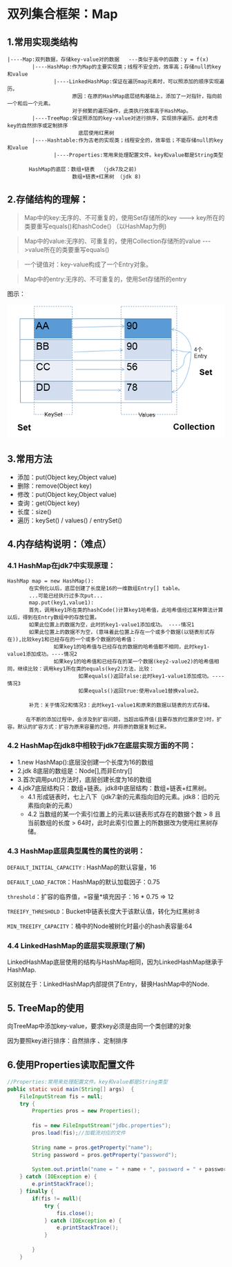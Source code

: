 # 双列集合框架：Map
## 1.常用实现类结构

    |----Map:双列数据，存储key-value对的数据   ---类似于高中的函数：y = f(x)
            |----HashMap:作为Map的主要实现类；线程不安全的，效率高；存储null的key和value
                   |----LinkedHashMap:保证在遍历map元素时，可以照添加的顺序实现遍历。
                         原因：在原的HashMap底层结构基础上，添加了一对指针，指向前一个和后一个元素。
                         对于频繁的遍历操作，此类执行效率高于HashMap。
            |----TreeMap:保证照添加的key-value对进行排序，实现排序遍历。此时考虑key的自然排序或定制排序
                           底层使用红黑树
            |----Hashtable:作为古老的实现类；线程安全的，效率低；不能存储null的key和value
                   |----Properties:常用来处理配置文件。key和value都是String类型

           HashMap的底层：数组+链表  （jdk7及之前)
                         数组+链表+红黑树 （jdk 8)

## 2.存储结构的理解：

>Map中的key:无序的、不可重复的，使用Set存储所的key  ---> key所在的类要重写equals()和hashCode() （以HashMap为例)


>Map中的value:无序的、可重复的，使用Collection存储所的value --->value所在的类要重写equals()


> 一个键值对：key-value构成了一个Entry对象。


>Map中的entry:无序的、不可重复的，使用Set存储所的entry



图示：

![img1](../Chapter_9/img/ch9-6-1.bmp)

## 3.常用方法

* 添加：put(Object key,Object value)
* 删除：remove(Object key)
* 修改：put(Object key,Object value)
* 查询：get(Object key)
* 长度：size()
* 遍历：keySet() / values() / entrySet()


## 4.内存结构说明：（难点）
### 4.1 HashMap在jdk7中实现原理：

    HashMap map = new HashMap():
           在实例化以后，底层创建了长度是16的一维数组Entry[] table。
           ...可能已经执行过多次put...
           map.put(key1,value1):
           首先，调用key1所在类的hashCode()计算key1哈希值，此哈希值经过某种算法计算以后，得到在Entry数组中的存放位置。
           如果此位置上的数据为空，此时的key1-value1添加成功。 ----情况1
           如果此位置上的数据不为空，(意味着此位置上存在一个或多个数据(以链表形式存在)),比较key1和已经存在的一个或多个数据的哈希值：
                   如果key1的哈希值与已经存在的数据的哈希值都不相同，此时key1-value1添加成功。----情况2
                   如果key1的哈希值和已经存在的某一个数据(key2-value2)的哈希值相同，继续比较：调用key1所在类的equals(key2)方法，比较：
                           如果equals()返回false:此时key1-value1添加成功。----情况3
                           如果equals()返回true:使用value1替换value2。

           补充：关于情况2和情况3：此时key1-value1和原来的数据以链表的方式存储。

          在不断的添加过程中，会涉及到扩容问题，当超出临界值(且要存放的位置非空)时，扩容。默认的扩容方式：扩容为原来容量的2倍，并将原的数据复制过来。

### 4.2 HashMap在jdk8中相较于jdk7在底层实现方面的不同：
* 1.new HashMap():底层没创建一个长度为16的数组
* 2.jdk 8底层的数组是：Node[],而非Entry[]
* 3.首次调用put()方法时，底层创建长度为16的数组
* 4.jdk7底层结构只：数组+链表。jdk8中底层结构：数组+链表+红黑树。
  * 4.1 形成链表时，七上八下（jdk7:新的元素指向旧的元素。jdk8：旧的元素指向新的元素）
  * 4.2 当数组的某一个索引位置上的元素以链表形式存在的数据个数 > 8 且当前数组的长度 > 64时，此时此索引位置上的所数据改为使用红黑树存储。

### 4.3 HashMap底层典型属性的属性的说明：

`DEFAULT_INITIAL_CAPACITY` : HashMap的默认容量，16

`DEFAULT_LOAD_FACTOR`：HashMap的默认加载因子：0.75

`threshold`：扩容的临界值，=容量*填充因子：16 * 0.75 => 12

`TREEIFY_THRESHOLD`：Bucket中链表长度大于该默认值，转化为红黑树:8

`MIN_TREEIFY_CAPACITY`：桶中的Node被树化时最小的hash表容量:64

### 4.4 LinkedHashMap的底层实现原理(了解)

LinkedHashMap底层使用的结构与HashMap相同，因为LinkedHashMap继承于HashMap.

区别就在于：LinkedHashMap内部提供了Entry，替换HashMap中的Node.


## 5. TreeMap的使用
向TreeMap中添加key-value，要求key必须是由同一个类创建的对象

因为要照key进行排序：自然排序 、定制排序

## 6.使用Properties读取配置文件
```java
//Properties:常用来处理配置文件。key和value都是String类型
public static void main(String[] args)  {
    FileInputStream fis = null;
    try {
        Properties pros = new Properties();

        fis = new FileInputStream("jdbc.properties");
        pros.load(fis);//加载流对应的文件

        String name = pros.getProperty("name");
        String password = pros.getProperty("password");

        System.out.println("name = " + name + ", password = " + password);
    } catch (IOException e) {
        e.printStackTrace();
    } finally {
        if(fis != null){
            try {
                fis.close();
            } catch (IOException e) {
                e.printStackTrace();
            }

        }
    }
    
    
```
